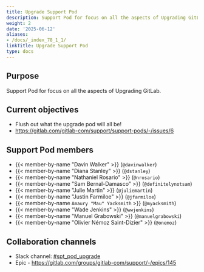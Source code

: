 ```yaml
---
title: Upgrade Support Pod
description: Support Pod for focus on all the aspects of Upgrading GitLab.
weight: 2
date: '2025-06-12'
aliases:
- /docs/_index_78_1_1/
linkTitle: Upgrade Support Pod
type: docs
---
```


## Purpose

Support Pod for focus on all the aspects of Upgrading GitLab.

## Current objectives

- Flush out what the upgrade pod will all be!
- https://gitlab.com/gitlab-com/support/support-pods/-/issues/6

## Support Pod members

- {{< member-by-name "Davin Walker" >}} (`@davinwalker`)
- {{< member-by-name "Diana Stanley" >}} (`@dstanley`)
- {{< member-by-name "Nathaniel Rosario" >}} (`@nrosario`)
- {{< member-by-name "Sam Bernal-Damasco" >}} (`@definitelynotsam`)
- {{< member-by-name "Julie Martin" >}} (`@juliemartin`)
- {{< member-by-name "Justin Farmiloe" >}} (`@jfarmiloe`)
- {{< member-by-name `Amaury "Mau" Yacksmith` >}} (`@myacksmith`)
- {{< member-by-name "Wade Jenkins" >}} (`@wwjenkins`)
- {{< member-by-name "Manuel Grabowski" >}} (`@manuelgrabowski`)
- {{< member-by-name "Olivier Némoz Saint-Dizier" >}} (`@onemoz`)

## Collaboration channels

- Slack channel: [#spt_pod_upgrade](https://gitlab.slack.com/archives/C04MEHW7J4W)
- Epic - https://gitlab.com/groups/gitlab-com/support/-/epics/145
